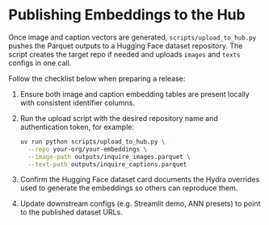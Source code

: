 # Publishing Embeddings to the Hub

Once image and caption vectors are generated, `scripts/upload_to_hub.py` pushes
the Parquet outputs to a Hugging Face dataset repository. The script creates the
target repo if needed and uploads `images` and `texts` configs in one call.

Follow the checklist below when preparing a release:

1. Ensure both image and caption embedding tables are present locally with
   consistent identifier columns.
2. Run the upload script with the desired repository name and authentication
   token, for example:

   ```bash
   uv run python scripts/upload_to_hub.py \
     --repo your-org/your-embeddings \
     --image-path outputs/inquire_images.parquet \
     --text-path outputs/inquire_captions.parquet
   ```

3. Confirm the Hugging Face dataset card documents the Hydra overrides used to
   generate the embeddings so others can reproduce them.
4. Update downstream configs (e.g. Streamlit demo, ANN presets) to point to the
   published dataset URLs.
